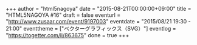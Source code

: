 +++
author = "html5nagoya"
date = "2015-08-21T00:00:00+09:00"
title = "HTML5NAGOYA #16"
draft = false
eventurl = "http://www.zusaar.com/event/9197003"
eventdate = "2015/08/21 19:30 - 21:00"
eventtheme = ["ベクターグラフィックス（SVG）"]
eventlog = "https://togetter.com/li/863675"
done = true
+++
